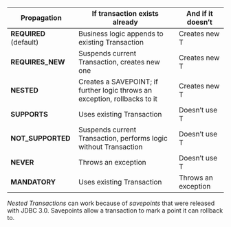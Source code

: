 
| Propagation            | If transaction exists already                                              | And if it doesn’t   |
| ---------------------- | -------------------------------------------------------------------------- | ------------------- |
| **REQUIRED** (default) | Business logic appends to existing Transaction                             | Creates new T       |
| **REQUIRES_NEW**       | Suspends current Transaction, creates new one                              | Creates new T       |
| **NESTED**             | Creates a SAVEPOINT; if further logic throws an exception, rollbacks to it | Creates new T       |
| **SUPPORTS**           | Uses existing Transaction                                                  | Doesn’t use T       |
| **NOT_SUPPORTED**      | Suspends current Transaction, performs logic without Transaction           | Doesn’t use T       |
| **NEVER**              | Throws an exception                                                        | Doesn’t use T       |
| **MANDATORY**          | Uses existing Transaction                                                  | Throws an exception |

*Nested Transactions* can work because of *savepoints* that were released with JDBC 3.0. Savepoints allow a transaction to mark a point it can rollback to.